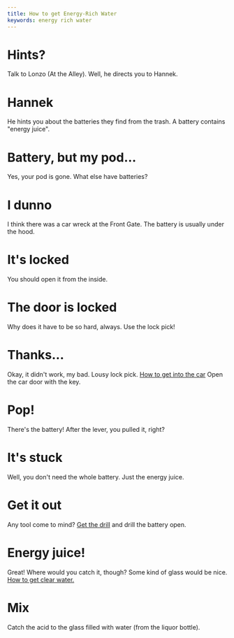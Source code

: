 ```yaml
---
title: How to get Energy-Rich Water
keywords: energy rich water
---
```

# Hints?
Talk to Lonzo (At the Alley). Well, he directs you to Hannek.

# Hannek
He hints you about the batteries they find from the trash. A battery contains "energy juice".

# Battery, but my pod...
Yes, your pod is gone. What else have batteries?

# I dunno
I think there was a car wreck at the Front Gate. The battery is usually under the hood.

# It's locked
You should open it from the inside.

# The door is locked
Why does it have to be so hard, always. Use the lock pick!

# Thanks...
Okay, it didn't work, my bad. Lousy lock pick. [How to get into the car][car]
Open the car door with the key.

# Pop!
There's the battery! After the lever, you pulled it, right?

# It's stuck
Well, you don't need the whole battery. Just the energy juice.

# Get it out
Any tool come to mind? [Get the drill][drill] and drill the battery open.

# Energy juice!
Great! Where would you catch it, though? Some kind of glass would be nice.
[How to get clear water.][water]

# Mix
Catch the acid to the glass filled with water (from the liquor bottle).

<!-- INTERNAL LINKS -->
[car]: /04-village/energy-rich/key-inside.md
[drill]: /04-village/drill.md
[water]: /04-village/clear-water.md
